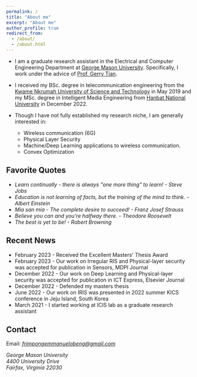 ```yaml
---
permalink: /
title: "About me"
excerpt: "About me"
author_profile: true
redirect_from: 
  - /about/
  - /about.html
---
```


* I am a graduate research assistant in the Electrical and Computer Engineering Department at [George Mason University](https://www.gmu.edu/). Specifically, I work under the advice of [Prof. Gerry Tian](https://people-ece.vse.gmu.edu/~ztian1/). 

* I received my BSc. degree in telecommunication engineering from the [Kwame Nkrumah University of Science and Technology](https://www.knust.edu.gh/) in May 2019 and my MSc. degree in Intelligent Media Engineering from [Hanbat National University](https://www.hanbat.ac.kr/eng/) in December 2022. 

* Though I have not fully established my research niche, I am generally interested in:
  * Wireless communication (6G)
  * Physical Layer Security
  * Machine/Deep Learning applications to wireless communication.
  * Convex Optimization
 
Favorite Quotes
------
* *Learn continually - there is always "one more thing" to learn! - Steve Jobs*
* *Education is not learning of facts, but the training of the mind to think. - Albert Einstein*
* *Mia san mia - The complete desire to succeed! - Franz Josef Strauss*
* *Believe you can and you're halfway there. - Theodore Roosevelt*
* *The best is yet to be! - Robert Browning*

Recent News
------
* February 2023 - Received the Excellent Masters' Thesis Award 
* February 2023 - Our work on Irregular RIS and Physical-layer security was accepted for publication in Sensors, MDPI Journal 
* December 2022 - Our work on Deep Learning and Physical-layer security was accepted for publication in ICT Express, Elsevier Journal 
* December 2022 - Defended my masters thesis
* June 2022 - Our work on IRIS was presented in 2022 summer KICS conference in Jeju Island, South Korea
* March 2021 - I started working at ICIS lab as a graduate research assistant

Contact
------
Email: *frimpongemmanuelobeng@gmail.com*

*George Mason University*  
*4400 University Drive* <br />
*Fairfax, Virginia 22030*
